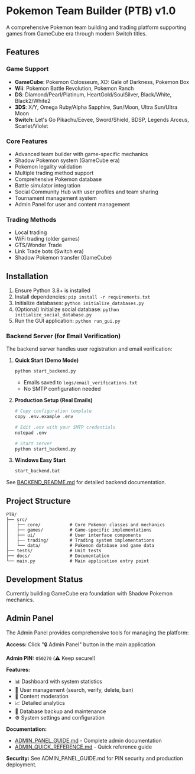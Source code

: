 # Pokemon Team Builder (PTB) v1.0

A comprehensive Pokemon team building and trading platform supporting games from GameCube era through modern Switch titles.

## Features

### Game Support
- **GameCube**: Pokemon Colosseum, XD: Gale of Darkness, Pokemon Box
- **Wii**: Pokemon Battle Revolution, Pokemon Ranch
- **DS**: Diamond/Pearl/Platinum, HeartGold/SoulSilver, Black/White, Black2/White2
- **3DS**: X/Y, Omega Ruby/Alpha Sapphire, Sun/Moon, Ultra Sun/Ultra Moon
- **Switch**: Let's Go Pikachu/Eevee, Sword/Shield, BDSP, Legends Arceus, Scarlet/Violet

### Core Features
- Advanced team builder with game-specific mechanics
- Shadow Pokemon system (GameCube era)
- Pokemon legality validation
- Multiple trading method support
- Comprehensive Pokemon database
- Battle simulator integration
- Social Community Hub with user profiles and team sharing
- Tournament management system
- Admin Panel for user and content management

### Trading Methods
- Local trading
- WiFi trading (older games)
- GTS/Wonder Trade
- Link Trade bots (Switch era)
- Shadow Pokemon transfer (GameCube)

## Installation

1. Ensure Python 3.8+ is installed
2. Install dependencies: `pip install -r requirements.txt`
3. Initialize databases: `python initialize_databases.py`
4. (Optional) Initialize social database: `python initialize_social_database.py`
5. Run the GUI application: `python run_gui.py`

### Backend Server (for Email Verification)

The backend server handles user registration and email verification:

1. **Quick Start (Demo Mode)**
   ```bash
   python start_backend.py
   ```
   - Emails saved to `logs/email_verifications.txt`
   - No SMTP configuration needed

2. **Production Setup (Real Emails)**
   ```bash
   # Copy configuration template
   copy .env.example .env
   
   # Edit .env with your SMTP credentials
   notepad .env
   
   # Start server
   python start_backend.py
   ```

3. **Windows Easy Start**
   ```bash
   start_backend.bat
   ```

See [BACKEND_README.md](BACKEND_README.md) for detailed backend documentation.

## Project Structure

```
PTB/
├── src/
│   ├── core/           # Core Pokemon classes and mechanics
│   ├── games/          # Game-specific implementations
│   ├── ui/             # User interface components
│   ├── trading/        # Trading system implementations
│   └── data/           # Pokemon database and game data
├── tests/              # Unit tests
├── docs/               # Documentation
└── main.py             # Main application entry point
```

## Development Status

Currently building GameCube era foundation with Shadow Pokemon mechanics.

## Admin Panel

The Admin Panel provides comprehensive tools for managing the platform:

**Access:** Click "🔒 Admin Panel" button in the main application

**Admin PIN:** `050270` (⚠️ Keep secure!)

**Features:**
- 📊 Dashboard with system statistics
- 👥 User management (search, verify, delete, ban)
- 📝 Content moderation
- 📈 Detailed analytics
- 💾 Database backup and maintenance
- ⚙️ System settings and configuration

**Documentation:**
- [ADMIN_PANEL_GUIDE.md](ADMIN_PANEL_GUIDE.md) - Complete admin documentation
- [ADMIN_QUICK_REFERENCE.md](ADMIN_QUICK_REFERENCE.md) - Quick reference guide

**Security:** See ADMIN_PANEL_GUIDE.md for PIN security and production deployment.
